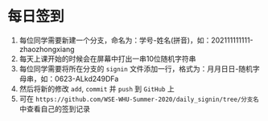 # 每日签到

1. 每位同学需要新建一个分支，命名为：学号-姓名(拼音)，如：202111111111-zhaozhongxiang
2. 每天上课开始的时候会在屏幕中打出一串10位随机字符串
3. 每位同学需要将所在分支的 `signin` 文件添加一行，格式为：月月日日-随机字母串，如：0623-ALkd249DFa
4. 然后将新的修改 `add`, `commit` 并 `push` 到 `GitHub` 上
5. 可在 `https://github.com/WSE-WHU-Summer-2020/daily_signin/tree/分支名` 中查看自己的签到记录
